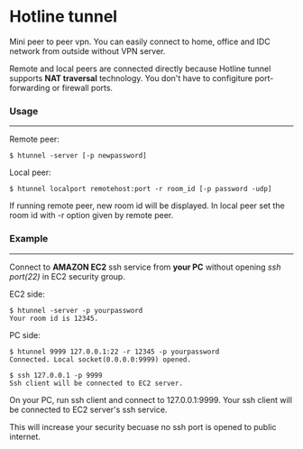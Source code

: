 Hotline tunnel
==============

Mini peer to peer vpn. You can easily connect to home, office and IDC network
from outside without VPN server.

Remote and local peers are connected directly because Hotline tunnel supports
**NAT traversal** technology.
You don't have to configiture port-forwarding or firewall ports.


### Usage ###
--------------

Remote peer:
```
$ htunnel -server [-p newpassword]
```

Local peer:
```
$ htunnel localport remotehost:port -r room_id [-p password -udp]
```

If running remote peer, new room id will be displayed. In local peer set
the room id with -r option given by remote peer.



### Example ###
---------------

Connect to **AMAZON EC2** ssh service from **your PC** without opening
*ssh port(22)* in EC2 security group.

EC2 side:
```
$ htunnel -server -p yourpassword
Your room id is 12345.
```

PC side:
```
$ htunnel 9999 127.0.0.1:22 -r 12345 -p yourpassword
Connected. Local socket(0.0.0.0:9999) opened.

$ ssh 127.0.0.1 -p 9999
Ssh client will be connected to EC2 server.
```

On your PC, run ssh client and connect to 127.0.0.1:9999.
Your ssh client will be connected to EC2 server's ssh service.

This will increase your security becuase no ssh port is opened to
public internet.
